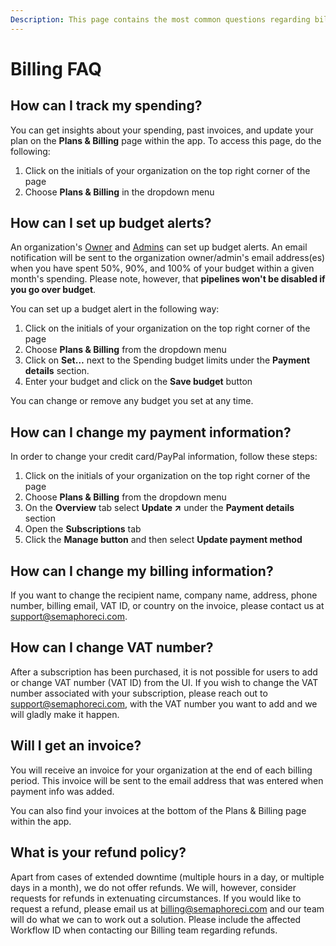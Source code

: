 ```yaml
---
Description: This page contains the most common questions regarding billing in Semaphore.
---
```


# Billing FAQ

## How can I track my spending?

You can get insights about your spending, past invoices, and update your plan on the **Plans & Billing** page within the app.
To access this page, do the following:

1. Click on the initials of your organization on the top right corner of the page
2. Choose **Plans & Billing** in the dropdown menu

## How can I set up budget alerts?

An organization's [Owner](https://docs.semaphoreci.com/account-management/permission-levels/#owner) and [Admins](https://docs.semaphoreci.com/account-management/permission-levels/#admins) can set up budget alerts. 
An email notification will be sent to the organization owner/admin's email address(es) when you have spent 50%, 90%, and 100% of your budget within a given month's spending. 
Please note, however, that **pipelines won't be disabled if you go over budget**.

You can set up a budget alert in the following way:

1. Click on the initials of your organization on the top right corner of the page
2. Choose **Plans & Billing** from the dropdown menu
3. Click on **Set…** next to the Spending budget limits under the **Payment details** section.
4. Enter your budget and click on the **Save budget** button

You can change or remove any budget you set at any time.

## How can I change my payment information?

In order to change your credit card/PayPal information, follow these steps:

1. Click on the initials of your organization on the top right corner of the page
2. Choose **Plans & Billing** from the dropdown menu
3. On the **Overview** tab select **Update ↗** under the **Payment details** section
4. Open the **Subscriptions** tab
5. Click the **Manage button** and then select **Update payment method**

## How can I change my billing information?

If you want to change the recipient name, company name, address, phone number,
billing email, VAT ID, or country on the invoice, please contact us at
[support@semaphoreci.com](mailto:support@semaphoreci.com).

## How can I change VAT number?

After a subscription has been purchased, it is not possible for users to add or change
VAT number (VAT ID) from the UI. If you wish to change the VAT number associated
with your subscription, please reach out to [support@semaphoreci.com](mailto:support@semaphoreci.com),
with the VAT number you want to add and we will gladly make it happen.

## Will I get an invoice?

You will receive an invoice for your organization at the end of each billing
period. This invoice will be sent to the email address that was entered when payment info was added.

You can also find your invoices at the bottom of the Plans & Billing page within the app.

## What is your refund policy?

Apart from cases of extended downtime (multiple hours in a day, or multiple days
in a month), we do not offer refunds. We will, however, consider requests for refunds in
extenuating circumstances. If you would like to request a refund, please email us at
[billing@semaphoreci.com](mailto:billing@semaphoreci.com) and our team will do what we
can to work out a solution. Please include the affected Workflow ID when contacting our
Billing team regarding refunds.
